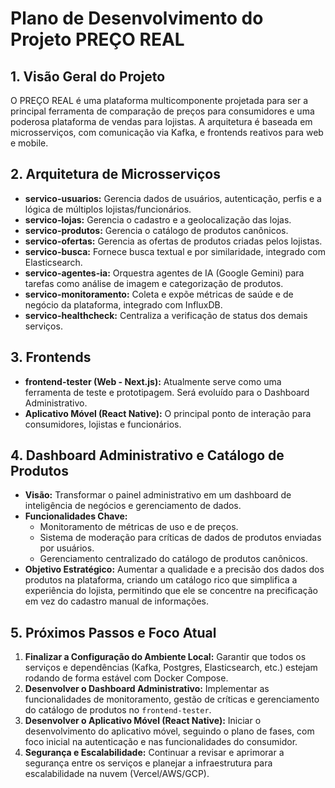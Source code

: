 # Plano de Desenvolvimento do Projeto PREÇO REAL

## 1. Visão Geral do Projeto

O PREÇO REAL é uma plataforma multicomponente projetada para ser a principal ferramenta de comparação de preços para consumidores e uma poderosa plataforma de vendas para lojistas. A arquitetura é baseada em microsserviços, com comunicação via Kafka, e frontends reativos para web e mobile.

## 2. Arquitetura de Microsserviços

- **servico-usuarios:** Gerencia dados de usuários, autenticação, perfis e a lógica de múltiplos lojistas/funcionários.
- **servico-lojas:** Gerencia o cadastro e a geolocalização das lojas.
- **servico-produtos:** Gerencia o catálogo de produtos canônicos.
- **servico-ofertas:** Gerencia as ofertas de produtos criadas pelos lojistas.
- **servico-busca:** Fornece busca textual e por similaridade, integrado com Elasticsearch.
- **servico-agentes-ia:** Orquestra agentes de IA (Google Gemini) para tarefas como análise de imagem e categorização de produtos.
- **servico-monitoramento:** Coleta e expõe métricas de saúde e de negócio da plataforma, integrado com InfluxDB.
- **servico-healthcheck:** Centraliza a verificação de status dos demais serviços.

## 3. Frontends

- **frontend-tester (Web - Next.js):** Atualmente serve como uma ferramenta de teste e prototipagem. Será evoluído para o Dashboard Administrativo.
- **Aplicativo Móvel (React Native):** O principal ponto de interação para consumidores, lojistas e funcionários.

## 4. Dashboard Administrativo e Catálogo de Produtos

- **Visão:** Transformar o painel administrativo em um dashboard de inteligência de negócios e gerenciamento de dados.
- **Funcionalidades Chave:**
    - Monitoramento de métricas de uso e de preços.
    - Sistema de moderação para críticas de dados de produtos enviadas por usuários.
    - Gerenciamento centralizado do catálogo de produtos canônicos.
- **Objetivo Estratégico:** Aumentar a qualidade e a precisão dos dados dos produtos na plataforma, criando um catálogo rico que simplifica a experiência do lojista, permitindo que ele se concentre na precificação em vez do cadastro manual de informações.

## 5. Próximos Passos e Foco Atual

1.  **Finalizar a Configuração do Ambiente Local:** Garantir que todos os serviços e dependências (Kafka, Postgres, Elasticsearch, etc.) estejam rodando de forma estável com Docker Compose.
2.  **Desenvolver o Dashboard Administrativo:** Implementar as funcionalidades de monitoramento, gestão de críticas e gerenciamento do catálogo de produtos no `frontend-tester`.
3.  **Desenvolver o Aplicativo Móvel (React Native):** Iniciar o desenvolvimento do aplicativo móvel, seguindo o plano de fases, com foco inicial na autenticação e nas funcionalidades do consumidor.
4.  **Segurança e Escalabilidade:** Continuar a revisar e aprimorar a segurança entre os serviços e planejar a infraestrutura para escalabilidade na nuvem (Vercel/AWS/GCP).